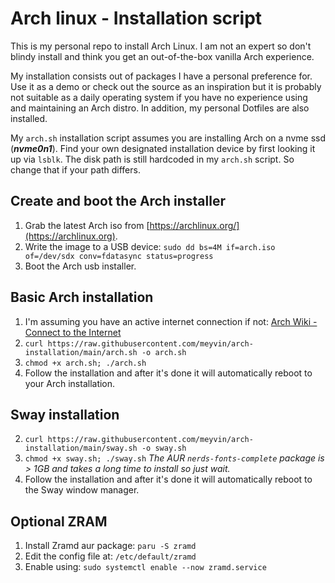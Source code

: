 # Arch linux - Installation script
This is my personal repo to install Arch Linux. I am not an expert so don't blindy install and think you get an out-of-the-box vanilla Arch experience. 

My installation consists out of packages I have a personal preference for. Use it as a demo or check out the source as an inspiration but it is probably not suitable as a daily operating system if you have no experience using and maintaining an Arch distro. In addition, my personal Dotfiles are also installed.
 
My `arch.sh` installation script assumes you are installing Arch on a nvme ssd (***nvme0n1***). Find your own designated installation device by first looking it up via `lsblk`. The disk path is still hardcoded in my `arch.sh` script. So change that if your path differs.

## Create and boot the Arch installer
1. Grab the latest Arch iso from [https://archlinux.org/](https://archlinux.org).
2. Write the image to a USB device: `sudo dd bs=4M if=arch.iso of=/dev/sdx conv=fdatasync status=progress`
3. Boot the Arch usb installer.

## Basic Arch installation
1. I'm assuming you have an active internet connection if not: [Arch Wiki - Connect to the Internet](https://wiki.archlinux.org/title/installation_guide#Connect_to_the_internet)
2. `curl https://raw.githubusercontent.com/meyvin/arch-installation/main/arch.sh -o arch.sh`
3. `chmod +x arch.sh; ./arch.sh`
4. Follow the installation and after it's done it will automatically reboot to
   your Arch installation.

## Sway installation
2. `curl https://raw.githubusercontent.com/meyvin/arch-installation/main/sway.sh -o sway.sh`
3. `chmod +x sway.sh; ./sway.sh` _The AUR `nerds-fonts-complete` package is > 1GB and takes a long time to
install so just wait._ 
4. Follow the installation and after it's done it will automatically reboot to
   the Sway window manager.

## Optional ZRAM
1. Install Zramd aur package: `paru -S zramd`
2. Edit the config file at: `/etc/default/zramd`
3. Enable using: `sudo systemctl enable --now zramd.service`
